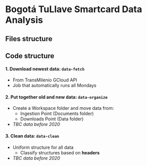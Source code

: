 # Bogotá TuLlave Smartcard Data Analysis

## Files structure

## Code structure
#### 1. Download newest data: `data-fetch`
  - From TransMilenio GCloud API
  - Job that automatically runs all Mondays
#### 2. Put together old and new data: `data-organize`
  - Create a Workspace folder and move data from:
    - Ingestion Point (Documents folder)
    - Downloads Point (Data folder)
  - _TBC data before 2020_
#### 3. Clean data: `data-clean`
- Uniform structure for all data
  - Classify structures based on **headers** 
 - _TBC data before 2020_